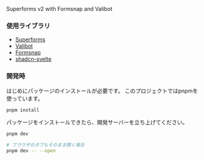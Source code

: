 Superforms v2 with Formsnap and Valibot

### 使用ライブラリ

- [Superforms](https://superforms.rocks/)
- [Valibot](https://valibot.dev/)
- [Formsnap](https://formsnap.dev/)
- [shadcn-svelte](https://shadcn-svelte.com/)

### 開発時

はじめにパッケージのインストールが必要です。
このプロジェクトではpnpmを使っています。

```bash
pnpm install
```

パッケージをインストールできたら、開発サーバーを立ち上げてください。

```bash
pnpm dev

# ブラウザのタブもそのまま開く場合
pnpm dev -- --open
```
